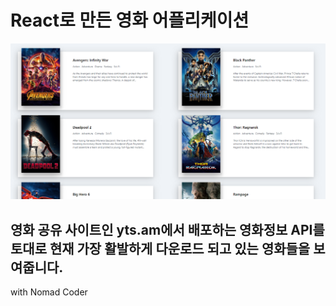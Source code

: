 
# React로 만든 영화 어플리케이션

![movie](./movieapp.png)

## 영화 공유 사이트인 yts.am에서 배포하는 영화정보 API를 토대로 현재 가장 활발하게 다운로드 되고 있는 영화들을 보여줍니다.
with Nomad Coder
